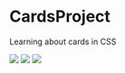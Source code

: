 # CardsProject
 
Learning about cards in CSS


<img src="https://github.com/JapnoorHere/CardsProject/assets/109523523/6a252e58-469e-4fdb-854a-c0efef493c03"/>

<img src="https://github.com/JapnoorHere/CardsProject/assets/109523523/147d33fe-4dcc-40f7-aad9-25f9ee55f6cc"/>

<img src="https://github.com/JapnoorHere/CardsProject/assets/109523523/1d988539-8cd5-4cdf-8599-93a4472db2c1"/>

